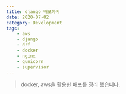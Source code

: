 ```yaml
---
title: django 배포하기
date: 2020-07-02
category: Development
tags:
    - aws
    - django
    - drf
    - docker
    - nginx
    - gunicorn
    - supervisor
---
```


> docker, aws을 활용한 배포를 정리 했습니다. 

